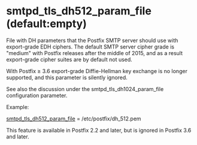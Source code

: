 # smtpd_tls_dh512_param_file (default:empty) 

 File with DH parameters that the Postfix SMTP server should
use with export-grade EDH ciphers.  The default SMTP server cipher
grade is "medium" with Postfix releases after the middle of 2015,
and as a result export-grade cipher suites are by default not used.


 With Postfix &ge; 3.6 export-grade Diffie-Hellman key exchange
is no longer supported, and this parameter is silently ignored. 

 See also the discussion under the smtpd_tls_dh1024_param_file
configuration parameter.  

 Example: 


<a href="postconf.5.html#smtpd_tls_dh512_param_file">smtpd_tls_dh512_param_file</a> = /etc/postfix/dh_512.pem


This feature is available in Postfix 2.2 and later,
but is ignored in Postfix 3.6 and later.


